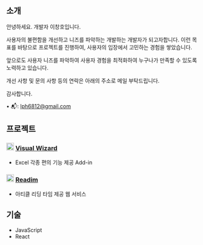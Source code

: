 ## 소개
  안녕하세요. 개발자 이창호입니다.

  사용자의 불편함을 개선하고 니즈를 파악하는 개발하는 개발자가 되고자합니다.
  이런 목표를 바탕으로 프로젝트를 진행하여, 사용자의 입장에서 고민하는 경험을 쌓았습니다.

  앞으로도 사용자 니즈를 파악하여 사용자 경험을 최적화하여 누구나가 만족할 수 있도록 노력하고 있습니다.

  개선 사항 및 문의 사항 등의 연락은 아래의 주소로 메일 부탁드립니다.
  
  감사합니다.
<div>
  • 📬:
  <a href="lph6812@gmail.com">lph6812@gmail.com</a>
</div>
    
## 프로젝트

<h3>
  <img src="https://github.com/user-attachments/assets/7310a6b4-0d8a-4b98-8b2a-d034050d1aec" width="20"/>
  <a href="https://github.com/Visual-Wizard-Excel-Add-in/Visual-Wizard">Visual Wizard</a>
</h3>

- Excel 각종 편의 기능 제공 Add-in

<h3>
  <img src="https://github.com/user-attachments/assets/47a8cf73-e1b3-485a-8037-da1170d10176" width="20" />
  <a href="https://github.com/Pangho04/readim-client">Readim</a>
</h3>

- 아티클 리딩 타임 제공 웹 서비스

## 기술

- JavaScript
- React
<!--
**Pangho04/Pangho04** is a ✨ _special_ ✨ repository because its `README.md` (this file) appears on your GitHub profile.

Here are some ideas to get you started:

- 🔭 I’m currently working on ...
- 🌱 I’m currently learning ...
- 👯 I’m looking to collaborate on ...
- 🤔 I’m looking for help with ...
- 💬 Ask me about ...
- 📫 How to reach me: ...
- 😄 Pronouns: ...
- ⚡ Fun fact: ...
-->

